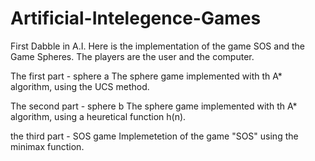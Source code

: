 # Artificial-Intelegence-Games
First Dabble in A.I.
Here is the implementation of the game SOS and the Game Spheres. The players are the user and the computer.

The first part - sphere a
The sphere game implemented with th A* algorithm, using the UCS method.


The second part - sphere b
The sphere game implemented with th A* algorithm, using a heuretical function h(n).


the third part - SOS game
Implemetetion of the game "SOS" using the minimax function.


